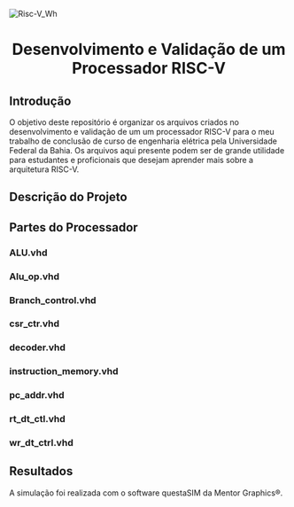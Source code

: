 ![Risc-V_Wh](https://user-images.githubusercontent.com/107667180/174465164-17c4fbd2-0d7e-44c0-b095-8b68d4964870.png)
# 
<h1 align="center">Desenvolvimento e Validação de um Processador
RISC-V</h1>

## Introdução

   O objetivo deste repositório é organizar os arquivos criados no desenvolvimento e validação de um um processador RISC-V para o meu trabalho de conclusão de curso de engenharia elétrica pela Universidade Federal da Bahia. Os arquivos aqui presente podem ser de grande utilidade para estudantes e proficionais que desejam aprender mais sobre a arquitetura RISC-V.


## Descrição do Projeto



## Partes do Processador

### ALU.vhd
### Alu_op.vhd
### Branch_control.vhd
### csr_ctr.vhd
### decoder.vhd
### instruction_memory.vhd
### pc_addr.vhd
### rt_dt_ctl.vhd
### wr_dt_ctrl.vhd




## Resultados

A simulação foi realizada com o software questaSIM da Mentor Graphics®. 




